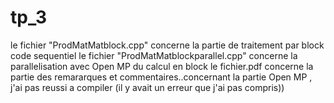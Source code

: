 # tp_3
le fichier "ProdMatMatblock.cpp" concerne la partie de traitement par block code sequentiel
le fichier "ProdMatMatblockparallel.cpp" concerne la parallelisation avec Open MP du calcul en block
le fichier.pdf concerne la partie des remararques et commentaires..concernant la partie Open MP , j'ai pas reussi a compiler (il y avait un erreur que j'ai pas compris))
